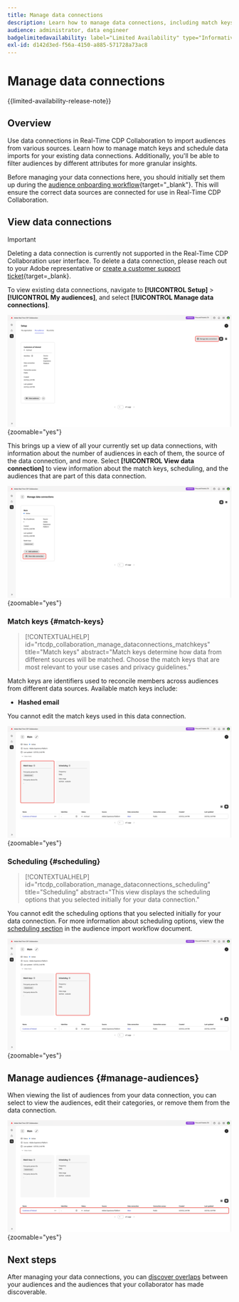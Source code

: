 ```yaml
---
title: Manage data connections
description: Learn how to manage data connections, including match keys, scheduling, use cases, and audience filtering in Real-Time CDP Collaboration
audience: administrator, data engineer
badgelimitedavailability: label="Limited Availability" type="Informative" url="https://helpx.adobe.com/legal/product-descriptions/real-time-customer-data-platform-collaboration.html newtab=true"
exl-id: d142d3ed-f56a-4150-a885-571728a73ac8
---
```

# Manage data connections

{{limited-availability-release-note}}

## Overview

Use data connections in Real-Time CDP Collaboration to import audiences from various sources. Learn how to manage match keys and schedule data imports for your existing data connections. Additionally, you'll be able to filter audiences by different attributes for more granular insights.

Before managing your data connections here, you should initially set them up during the [audience onboarding workflow](./onboard-audiences.md){target="_blank"}. This will ensure the correct data sources are connected for use in Real-Time CDP Collaboration.

## View data connections

>[!IMPORTANT]
>
>Deleting a data connection is currently not supported in the Real-Time CDP Collaboration user interface. To delete a data connection, please reach out to your Adobe representative or [create a customer support ticket](https://experienceleague.adobe.com/home?lang=en&support-tab=open-ticket#support){target=_blank}.

To view existing data connections, navigate to **[!UICONTROL Setup]** > **[!UICONTROL My audiences]**, and select **[!UICONTROL Manage data connections]**.

![Setup workspace with Manage data connections highlighted.](/help/assets/setup/manage-data-connection/manage-data-connection-highlighted.png){zoomable="yes"}

This brings up a view of all your currently set up data connections, with information about the number of audiences in each of them, the source of the data connection, and more. Select **[!UICONTROL View data connection]** to view information about the match keys, scheduling, and the audiences that are part of this data connection. 

![Manage data connections workspace with a connections View data connections highlighted. ](/help/assets/setup/manage-data-connection/view-data-connection-highlighted.png){zoomable="yes"}

### Match keys {#match-keys}

>[!CONTEXTUALHELP]
>id="rtcdp_collaboration_manage_dataconnections_matchkeys"
>title="Match keys"
>abstract="Match keys determine how data from different sources will be matched. Choose the match keys that are most relevant to your use cases and privacy guidelines."

Match keys are identifiers used to reconcile members across audiences from different data sources. Available match keys include:

- **Hashed email**

You cannot edit the match keys used in this data connection.

![A data connections workspace with the Match keys section highlighted.](/help/assets/setup/manage-data-connection/view-data-connection-match-keys.png){zoomable="yes"}

### Scheduling {#scheduling}

>[!CONTEXTUALHELP]
>id="rtcdp_collaboration_manage_dataconnections_scheduling"
>title="Scheduling"
>abstract="This view displays the scheduling options that you selected initially for your data connection."

You cannot edit the scheduling options that you selected initially for your data connection. For more information about scheduling options, view the [scheduling section](/help/guide/setup/onboard-audiences.md#schedule) in the audience import workflow document.

![A data connections workspace with the Scheduling section highlighted.](/help/assets/setup/manage-data-connection/view-data-connection-scheduling.png){zoomable="yes"}

## Manage audiences {#manage-audiences}

When viewing the list of audiences from your data connection, you can select to view the audiences, edit their categories, or remove them from the data connection.

![A data connections workspace with the audiences highlighted.](/help/assets/setup/manage-data-connection/view-data-connection-manage-audiences.png){zoomable="yes"}

## Next steps

After managing your data connections, you can [discover overlaps](/help/guide/collaborate/discover.md) between your audiences and the audiences that your collaborator has made discoverable.
